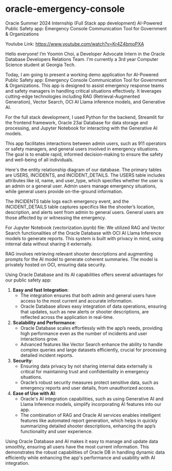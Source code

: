 # oracle-emergency-console
Oracle Summer 2024 Internship (Full Stack app development)
AI-Powered Public Safety app: Emergency Console Communication Tool for Government & Organizations

Youtube Link: https://www.youtube.com/watch?v=Kr4Z4bmoPXA

Hello everyone! I’m Yoomin Choi, a Developer Advocate Intern in the Oracle Database Developers Relations Team. I'm currently a 3rd year Computer Science student at Georgia Tech.

Today, I am going to present a working demo application for AI-Powered Public Safety app: Emergency Console Communication Tool for Government & Organizations. This app is designed to assist emergency response teams and safety managers in handling critical situations effectively. It leverages cutting-edge technologies including RAG (Retrieval-Augmented Generation), Vector Search, OCI AI Llama inference models, and Generative AI.

For the full stack development, I used Python for the backend, Streamlit for the frontend framework, Oracle 23ai Database for data storage and processing, and Jupyter Notebook for interacting with the Generative AI models.

This app facilitates interactions between admin users, such as 911 operators or safety managers, and general users involved in emergency situations. The goal is to enable rapid, informed decision-making to ensure the safety and well-being of all individuals.

Here's the entity relationship diagram of our database. The primary tables are USERS, INCIDENTS, and INCIDENT_DETAILS. The USERS table includes attributes like id, name, and user_type, which specifies whether the user is an admin or a general user. Admin users manage emergency situations, while general users provide on-the-ground information.

The INCIDENTS table logs each emergency event, and the INCIDENT_DETAILS table captures specifics like the shooter’s location, description, and alerts sent from admin to general users. General users are those affected by or witnessing the emergency.

For Jupyter Notebook (vectorization.ipynb) file:
We utilized RAG and Vector Search functionalities of the Oracle Database with OCI AI Llama Inference models to generate reports. This system is built with privacy in mind, using internal data without sharing it externally.

RAG involves retrieving relevant shooter descriptions and augmenting prompts for the AI model to generate coherent summaries. The model is privately hosted on OCI, ensuring data security.

Using Oracle Database and its AI capabilities offers several advantages for our public safety app:

1. **Easy and fast Integration**:
    - The integration ensures that both admin and general users have access to the most current and accurate information.
    - Oracle Database allows easy integration of data operations, ensuring that updates, such as new alerts or shooter descriptions, are reflected across the application in real-time.
2. **Scalability and Performance**:
    - Oracle Database scales effortlessly with the app’s needs, providing high performance even as the number of incidents and user interactions grow.
    - Advanced features like Vector Search enhance the ability to handle complex queries and large datasets efficiently, crucial for processing detailed incident reports.
3. **Security**:
    - Ensuring data privacy by not sharing internal data externally is critical for maintaining trust and confidentiality in emergency situations.
    - Oracle’s robust security measures protect sensitive data, such as emergency reports and user details, from unauthorized access.
4. **Ease of Use with AI**:
    - Oracle's AI integration capabilities, such as using Generative AI and Llama Inference models, simplify incorporating AI features into our app.
    - The combination of RAG and Oracle AI services enables intelligent features like automated report generation, which helps in quickly summarizing detailed shooter descriptions, enhancing the app’s functionality and user experience.

Using Oracle Database and AI makes it easy to manage and update data smoothly, ensuring all users have the most current information. This demonstrates the robust capabilities of Oracle DB in handling dynamic data efficiently while enhancing the app's performance and usability with AI integration.